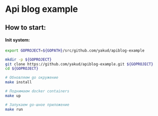 # Api blog example

## How to start:

#### Init system:
```sh
export GOPROJECT=${GOPATH}/src/github.com/yakud/apiblog-example

mkdir -p ${GOPROJECT}
git clone https://github.com/yakud/apiblog-example.git ${GOPROJECT}
cd ${GOPROJECT}

# Обновляем go окружение
make install

# Поднимаем docker containers
make up

# Запукаем go-шное приложение
make run
```